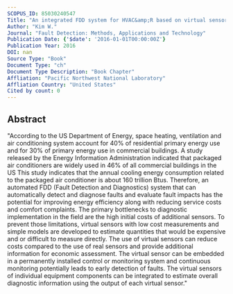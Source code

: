 ```yaml
---
SCOPUS_ID: 85030240547
Title: "An integrated FDD system for HVAC&amp;R based on virtual sensors"
Author: "Kim W."
Journal: "Fault Detection: Methods, Applications and Technology"
Publication Date: {'$date': '2016-01-01T00:00:00Z'}
Publication Year: 2016
DOI: nan
Source Type: "Book"
Document Type: "ch"
Document Type Description: "Book Chapter"
Affliation: "Pacific Northwest National Laboratory"
Affliation Country: "United States"
Cited by count: 0
---
```


## Abstract
"According to the US Department of Energy, space heating, ventilation and air conditioning system account for 40% of residential primary energy use and for 30% of primary energy use in commercial buildings. A study released by the Energy Information Administration indicated that packaged air conditioners are widely used in 46% of all commercial buildings in the US This study indicates that the annual cooling energy consumption related to the packaged air conditioner is about 160 trillion Btus. Therefore, an automated FDD (Fault Detection and Diagnostics) system that can automatically detect and diagnose faults and evaluate fault impacts has the potential for improving energy efficiency along with reducing service costs and comfort complaints. The primary bottlenecks to diagnostic implementation in the field are the high initial costs of additional sensors. To prevent those limitations, virtual sensors with low cost measurements and simple models are developed to estimate quantities that would be expensive and or difficult to measure directly. The use of virtual sensors can reduce costs compared to the use of real sensors and provide additional information for economic assessment. The virtual sensor can be embedded in a permanently installed control or monitoring system and continuous monitoring potentially leads to early detection of faults. The virtual sensors of individual equipment components can be integrated to estimate overall diagnostic information using the output of each virtual sensor."
